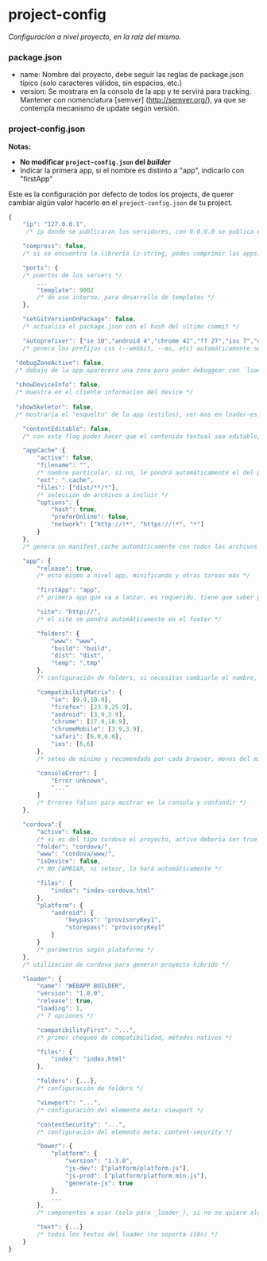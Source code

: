 # project-config

_Configuración a nivel proyecto, en la raíz del mismo._


### package.json
* name: Nombre del proyecto, debe seguir las reglas de package.json típico (solo caracteres válidos, sin espacios, etc.)
* version: Se mostrara en la consola de la app y te servirá para tracking. Mantener con nomenclatura [semver] (http://semver.org/), ya que se contempla mecanismo de update según versión.

### project-config.json

**Notas:**
* **No modificar `project-config.json` del _builder_**
* Indicar la primera app, si el nombre es distinto a "app", indicarlo con "firstApp"


Este es la configuración por defecto de todos los projects, de querer cambiar algún valor hacerlo en el `project-config.json` de tu project.

```javascript
{
	"ip": "127.0.0.1",
	 /* ip donde se publicaran los servidores, con 0.0.0.0 se publica en todas y se puede acceder desde la LAN */

	"compress": false,
	/* si se encuentra la librería lz-string, podes comprimir las apps. */

	"ports": {
	/* puertos de los servers */
		...
		"template": 9002
		/* de uso interno, para desarrollo de templates */
	},

	"setGitVersionOnPackage": false,
	/* actualiza el package.json con el hash del ultimo commit */

	"autoprefixer": ["ie 10","android 4","chrome 42","ff 27","ios 7","opera 19","safari 7"],
	/* genera los prefijos css (--webkit, --ms, etc) automáticamente según versiones configuradas aquí. */

  "debugZoneActive": false,
  /* debajo de la app aparecera una zona para poder debuggear con `loader.debug` and `loader.debugAdd` */
  
  "showDeviceInfo": false,
  /* muestra en el cliente informacion del device */
  
  "showSkeletor": false,
  /* mostraria el "esquelto" de la app (estilos), ver mas en loader-es.md/#skeletor */

	"contentEditable": false,
	/* con este flag podes hacer que el contenido textual sea editable, util para conocer dimenciones y demas */

	"appCache":{
		"active": false,
		"filename": "",
		/* nombre particular, si no, le pondrá automáticamente el del proyecto */
		"ext": ".cache",
		"files": ["dist/**/*"],
		/* selección de archivos a incluir */
		"options": {
			"hash": true,
			"preferOnline": false,
			"network": ["http://!*", "https://!*", "*"]
		}
	},
	/* genera un manifest.cache automáticamente con todos los archivos del proyecto */

	"app": {
		"release": true,
		/* esto mismo a nivel app, minificando y otras tareas más */

		"firstApp": "app",
		/* primera app que va a lanzar, es requerido, tiene que saber por dónde empieza el flujo */

		"site": "http://",
		/* el site se pondrá automáticamente en el footer */

		"folders": {
			"www": "www",
			"build": "build",
			"dist": "dist",
			"temp": ".tmp"
		},
		/* configuración de folders, si necesitas cambiarle el nombre, directamente desde aquí */

		"compatibilityMatrix": {
			"ie": [9.9,10.9],
			"firefox": [23.9,25.9],
			"android": [3.9,3.9],
			"chrome": [17.9,18.9],
			"chromeMobile": [3.9,3.9],
			"safari": [6.0,6.0],
			"ios": [6,6]
		},
		/* seteo de mínimo y recomendado por cada browser, menos del mínimo da error (panic) y recomienda updatear o usar otro (ver "text"), debería haber correlación con autoprefixer */

		"consoleError": [
			"Error unknown",
			"..."
		]
		/* Errores falsos para mostrar en la consola y confundir */
	},

	"cordova":{
		"active": false,
		/* si es del tipo cordova el proyecto, active debería ser true */
		"folder": "cordova/",
		"www": "cordova/www/",
		"isDevice": false,
		/* NO CAMBIAR, ni setear, lo hará automáticamente */

		"files": {
			"index": "index-cordova.html"
		},
		"platform": {
			"android": {
				"keypass": "provisoryKey1",
				"storepass": "provisoryKey1"
			}
		}
		/* parámetros según plataforma */
	},
	/* utilización de cordova para generar proyecto hibrido */

	"loader": {
		"name": "WEBAPP BUILDER",
		"version": "1.0.0",
		"release": true,
		"loading": 1,
		/* 7 opciones */

		"compatibilityFirst": "...",
		/* primer chequeo de compatibilidad, métodos nativos */

		"files": {
			"index": "index.html"
		},

		"folders": {...},
		/* configuración de folders */

		"viewport": "...",
		/* configuración del elemento meta: viewport */

		"contentSecurity": "...",
		/* configuración del elemento meta: content-security */

		"bower": {
			"platform": {
				"version": "1.3.0",
				"js-dev": ["platform/platform.js"],
				"js-prod": ["platform/platform.min.js"],
				"generate-js": true
			},
			...
		},
		/* componentes a usar (solo para _loader_), si no se quiere alguno de los por default, en el config del proyecto setearle null. También soporta la generación de los minificados si es que la librería no lo provee, usar "generate-js": true */

		"text": {...}
		/* todos los textos del loader (no soporta i18n) */
	}
}
```

